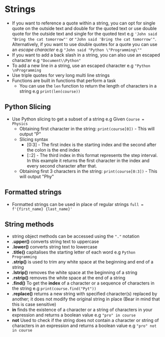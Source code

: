 # Strings 

- If you want to reference a quote within a string, you can opt for single quote on the outside text and double for the quoted text or use double quote for the outside text and single for the quoted text e.g `'John said "Bring the cat tomorrow"'` or `"John said 'Bring the cat tomorrow'"`. Alternatively, if you want to use double quotes for a quote you can use an *escape character* e.g `"John said "Python \"Programming\""`
- If you want to add a back slash in a string, you can also use an escaped character e.g `"Document\\Python"`
- To add a new line in a string, use an escaped character e.g `"Python \nProgramming`
- Use triple quotes for very long multi line strings
- Functions are built in functions that perform a task
  - You can use the `len` function to return the length of characters in a string e.g `print(len(course))`

## Python Slicing
- Use Python slicing to get a subset of a string e.g Given `Course = Physics`
  - Obtaining first character in the string: `print(course[0])` - This will output "P"
  - Slicing syntax 
    - [0:3] - The first index is the starting index and the second after the colon is the end index 
    - [::2] - The third index in this format represents the step interval. In this example it returns the first character in the index and every second character after that. 
  - Obtaining first 3 characters in the string: `print(course[0:3])` - This will output "Phy"

## Formatted strings
- Formatted strings can be used in place of regular strings `full = f'{first_name} {last_name}'`

## String methods 
- string object methods can be accessed using the `"."` notation
- **.upper()** converts string text to uppercase 
- **.lower()** converts string text to lowercase 
- **.title()** capitalises the starting letter of each word e.g `Python Programming`
- **.strip()** is used to trim any white space at the beginning and end of a string
- **.lstrip()** removes the white space at the beginning of a string 
- **.rstrip()** removes the white space at the end of a string 
- **.find()** To get the **index** of a character or a sequence of characters in the string e.g `print(course.find("Pyt"))`
- **.replace()** returns a new string with specified character(s) replaced by another; it does not modify the original string in place (Bear in mind that this is case sensitive)
- **in** finds the existence of a character or a string of characters in your expression and returns a boolean value e.g `"pro" in course`
- **not** Used to check if the string does not contain a character or string of characters in an  expression and returns a boolean value e.g `"pro" not in course`




